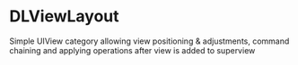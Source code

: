 DLViewLayout
============

Simple UIView category allowing view positioning &amp; adjustments, command chaining and applying operations after view is added to superview
